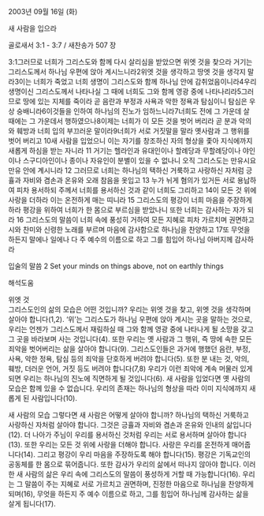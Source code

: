 2003년 09월 16일 (화)

새 사람을 입으라



골로새서 3:1 - 3:7 / 새찬송가 507 장


3:1그러므로 너희가 그리스도와 함께 다시 살리심을 받았으면 위엣 것을 찾으라 거기는 그리스도께서 하나님 우편에 앉아 계시느니라2위엣 것을 생각하고 땅엣 것을 생각지 말라3이는 너희가 죽었고 너희 생명이 그리스도와 함께 하나님 안에 감취었음이니라4우리 생명이신 그리스도께서 나타나실 그 때에 너희도 그와 함께 영광 중에 나타나리라5그러므로 땅에 있는 지체를 죽이라 곧 음란과 부정과 사욕과 악한 정욕과 탐심이니 탐심은 우상 숭배니라6이것들을 인하여 하나님의 진노가 임하느니라7너희도 전에 그 가운데 살 때에는 그 가운데서 행하였으나8이제는 너희가 이 모든 것을 벗어 버리라 곧 분과 악의와 훼방과 너희 입의 부끄러운 말이라9너희가 서로 거짓말을 말라 옛사람과 그 행위를 벗어 버리고  10새 사람을 입었으니 이는 자기를 창조하신 자의 형상을 좇아 지식에까지 새롭게 하심을 받는 자니라 11 거기는 헬라인과 유대인이나 할례당과 무할례당이나 야인이나 스구디아인이나 종이나 자유인이 분별이 있을 수 없나니 오직 그리스도는 만유시요 만유 안에 계시니라 12 그러므로 너희는 하나님의 택하신 거룩하고 사랑하신 자처럼 긍휼과 자비와 겸손과 온유와 오래 참음을 옷입고 13 누가 뉘게 혐의가 있거든 서로 용납하여 피차 용서하되 주께서 너희를 용서하신 것과 같이 너희도 그리하고 14이 모든 것 위에 사랑을 더하라 이는 온전하게 매는 띠니라 15 그리스도의 평강이 너희 마음을 주장하게 하라 평강을 위하여 너희가 한 몸으로 부르심을 받았나니 또한 너희는 감사하는 자가 되라 16 그리스도의 말씀이 너희 속에 풍성히 거하여 모든 지혜로 피차 가르치며 권면하고 시와 찬미와 신령한 노래를 부르며 마음에 감사함으로 하나님을 찬양하고 17또 무엇을 하든지 말에나 일에나 다 주 예수의 이름으로 하고 그를 힘입어 하나님 아버지께 감사하라 

입술의 말씀 
2 Set your minds on things above, not on earthly things

해석도움





위엣 것  
그리스도인의 삶의 모습은 어떤 것입니까? 우리는 위엣 것을 찾고, 위엣 것을 생각하며 살아야 합니다(1,2). ‘위’는 그리스도가 하나님 우편에 앉아 계시는 곳을 말하는 것으로, 우리는 언젠가 그리스도께서 재림하실 때 그와 함께 영광 중에 나타나게 될 소망을 갖고 그 곳을 바라보며 사는 것입니다(4). 또한 우리는 옛 사람과 그 행위, 즉 땅에 속한 모든 죄악을 벗어버리는 삶을 살아야 합니다(9). 그리스도인들은 과거에 행했던 음란, 부정, 사욕, 악한 정욕, 탐심 등의 죄악을 단호하게 버려야 합니다(5). 또한 분 내는 것, 악의, 훼방, 더러운 언어, 거짓 등도 버려야 합니다(7,8) 우리가 이런 죄악에 계속 머물러 있게 되면 우리는 하나님의 진노에 직면하게 될 것입니다(6). 새 사람을 입었다면 옛 사람의 모습은 함께 있을 수 없습니다. 우리의 존재는 하나님의 형상을 따라 이미 지식에까지 새롭게 된 사람입니다(10).

새 사람의 모습 
그렇다면 새 사람은 어떻게 살아야 합니까? 하나님의 택하신 거룩하고 사랑하신 자처럼 살아야 합니다. 그것은 긍휼과 자비와 겸손과 온유와 인내의 삶입니다(12). 더 나아가 주님이 우리를 용서하신 것처럼 우리는 서로 용서하며 살아야 합니다(13). 또한 우리는 모든 것 위에 사랑을 더해야 합니다. 사랑은 우리를 온전하게 매어줍니다(14). 그리고 평강이 우리 마음을 주장하도록 해야 합니다(15). 평강은 기독교인의 공동체를 한 몸으로 묶어줍니다. 또한 감사가 우리의 삶에서 떠나지 않아야 합니다. 이러한 새 사람의 삶은 우리 속에 그리스도의 말씀이 풍성하게 거할 때 가능합니다(16). 우리는 그 말씀이 주는 지혜로 서로 가르치고 권면하며, 진정한 마음으로 하나님을 찬양하게 되며(16), 무엇을 하든지 주 예수 이름으로 하고, 그를 힘입어 하나님께 감사하는 삶을 살게 됩니다(17).